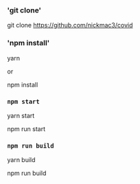 ### 'git clone' 

git clone https://github.com/nickmac3/covid

### 'npm install'

yarn 

or 

npm install

### `npm start`

yarn start

npm run start


### `npm run build`

yarn build

npm run build 
